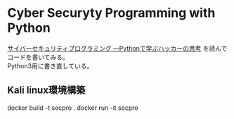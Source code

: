 # Cyber Securyty Programming with Python
[サイバーセキュリティプログラミング ―Pythonで学ぶハッカーの思考](http://amzn.asia/gvs3SmF) を読んでコードを書いてみる。  
Python3用に書き直している。

## Kali linux環境構築
docker build -t secpro .
docker run -it secpro